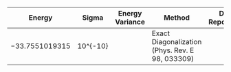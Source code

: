 | Energy             | Sigma           | Energy Variance  | Method                                                        | Data Repository                     |
|--------------------|-----------------|------------------|---------------------------------------------------------------|-------------------------------------|
| −33.7551019315     | 10^{-10}        |                  | Exact Diagonalization (Phys. Rev. E 98, 033309)               |                                     |